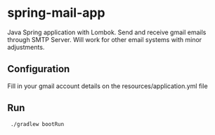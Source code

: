 # spring-mail-app

Java Spring application with Lombok.  Send and receive gmail emails through SMTP Server.  Will work for other email systems with minor adjustments.

## Configuration

Fill in your gmail account details on the resources/application.yml file

## Run

``` 
 ./gradlew bootRun
```
